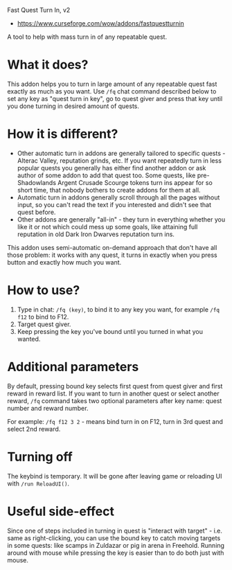 Fast Quest Turn In, v2

* https://www.curseforge.com/wow/addons/fastquestturnin

A tool to help with mass turn in of any repeatable quest.

# What it does?
This addon helps you to turn in large amount of any repeatable quest fast exactly as much as you want. Use `/fq` chat command described below to set any key as "quest turn in key", go to quest giver and press that key until you done turning in desired amount of quests.

# How it is different?
* Other automatic turn in addons are generally tailored to specific quests - Alterac Valley, reputation grinds, etc. If you want repeatedly turn in less popular quests you generally has either find another addon or ask author of some addon to add that quest too. Some quests, like pre-Shadowlands Argent Crusade Scourge tokens turn ins appear for so short time, that nobody bothers to create addons for them at all.
* Automatic turn in addons generally scroll through all the pages without input, so you can't read the text if you interested and didn't see that quest before.
* Other addons are generally "all-in" - they turn in everything whether you like it or not which could mess up some goals, like attaining full reputation in old Dark Iron Dwarves reputation turn ins.

This addon uses semi-automatic on-demand approach that don't have all those problem: it works with any quest, it turns in exactly when you press button and exactly how much you want.

# How to use?

1. Type in chat: `/fq (key)`, to bind it to any key you want, for example `/fq f12` to bind to F12.
2. Target quest giver.
3. Keep pressing the key you've bound until you turned in what you wanted.

# Additional parameters

By default, pressing bound key selects first quest from quest giver and first reward in reward list. If you want to turn in another quest or select another reward, `/fq` command takes two optional parameters after key name: quest number and reward number.

For example:
`/fq f12 3 2` - means bind turn in on F12, turn in 3rd quest and select 2nd reward.

# Turning off

The keybind is temporary. It will be gone after leaving game or reloading UI with `/run ReloadUI()`.

# Useful side-effect

Since one of steps included in turning in quest is "interact with target" - i.e. same as right-clicking, you can use the bound key to catch moving targets in some quests: like scamps in Zuldazar or pig in arena in Freehold. Running around with mouse while pressing the key is easier than to do both just with mouse.
